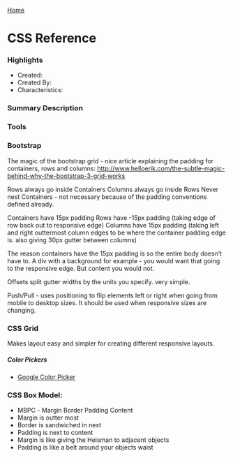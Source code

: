 [Home](../)

# CSS Reference

### Highlights

- Created:
- Created By:
- Characteristics:

### Summary Description

### Tools

### Bootstrap

The magic of the bootstrap grid - nice article explaining the padding for containers, rows and columns: http://www.helloerik.com/the-subtle-magic-behind-why-the-bootstrap-3-grid-works

Rows always go inside Containers
Columns always go inside Rows
Never nest Containers - not necessary because of the padding conventions defined already.

Containers have 15px padding
Rows have -15px padding (taking edge of row back out to responsive edge)
Columns have 15px padding (taking left and right outtermost column edges to be where the container padding edge is. also giving 30px gutter between columns)

The reason containers have the 15px padding is so the entire body doesn’t have to. A div with a background for example - you would want that going to the responsive edge. But content you would not.

Offsets split gutter widths by the units you specify. very simple.

Push/Pull - uses positioning to flip elements left or right when going from mobile to desktop sizes. It should be used when responsive sizes are changing.

### CSS Grid

Makes layout easy and simpler for creating different responsive layouts.

##### Color Pickers

- [Google Color Picker](https://g.co/kgs/vfEGQL)

### CSS Box Model:

- MBPC - Margin Border Padding Content
- Margin is outter most
- Border is sandwiched in next
- Padding is next to content
- Margin is like giving the Heisman to adjacent objects
- Padding is like a belt around your objects waist
